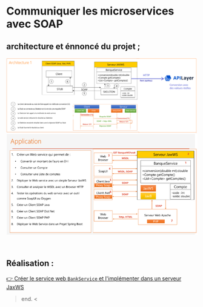 # Communiquer les microservices avec SOAP


## architecture et énnoncé du projet ; 

<p align="center">
<img src="./images/2.png" > 
<img src="./images/1.png" >
</p>

<br>

## Réalisation : 

[ 👉 Créer le service web `BankService` et l'implémenter dans un serveur JaxWS ](./soap-convertor)




> end. <